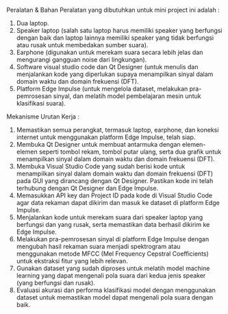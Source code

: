 Peralatan & Bahan 
Peralatan yang dibutuhkan untuk mini project ini adalah :
1. Dua laptop.
2. Speaker laptop (salah satu laptop harus memiliki speaker yang berfungsi dengan
baik dan laptop lainnya memiliki speaker yang tidak berfungsi atau rusak untuk
membedakan sumber suara).
3. Earphone (digunakan untuk merekam suara secara lebih jelas dan mengurangi
gangguan noise dari lingkungan).
4. Software visual studio code dan Qt Designer (untuk menulis dan menjalankan kode yang diperlukan supaya menampilkan sinyal dalam domain waktu dan domain frekuensi (DFT).
5. Platform Edge Impulse (untuk mengelola dataset, melakukan pra-pemrosesan sinyal, dan melatih model pembelajaran mesin untuk klasifikasi suara).

Mekanisme Urutan Kerja :
1.	Memastikan semua perangkat, termasuk laptop, earphone, dan koneksi internet untuk menggunakan platform Edge Impulse, telah siap.
2.	Membuka Qt Designer untuk membuat antarmuka dengan elemen-elemen seperti tombol rekam, tombol putar ulang, serta dua grafik untuk menampilkan sinyal dalam domain waktu dan domain frekuensi (DFT).
3.	Membuka Visual Studio Code yang sudah berisi kode untuk menampilkan sinyal dalam domain waktu dan domain frekuensi (DFT) pada GUI yang dirancang dengan Qt Designer. Pastikan kode ini telah terhubung dengan Qt Designer dan Edge Impulse.
4.	Memasukkan API key dan Project ID pada kode di Visual Studio Code agar data rekaman dapat dikirim dan masuk ke dataset di platform Edge Impulse.
5.	Menjalankan kode untuk merekam suara dari speaker laptop yang berfungsi dan yang rusak, serta memastikan data berhasil dikirim ke Edge Impulse.
6. Melakukan pra-pemrosesan sinyal di platform Edge Impulse dengan mengubah hasil rekaman suara menjadi spektrogram atau menggunakan metode MFCC (Mel Frequency Cepstral Coefficients) untuk ekstraksi fitur yang lebih relevan.
7. Gunakan dataset yang sudah diproses untuk melatih model machine learning yang dapat mengenali pola suara dari kedua jenis speaker (yang berfungsi dan rusak).
8. Evaluasi akurasi dan performa klasifikasi model dengan menggunakan dataset untuk memastikan model dapat mengenali pola suara dengan baik.
